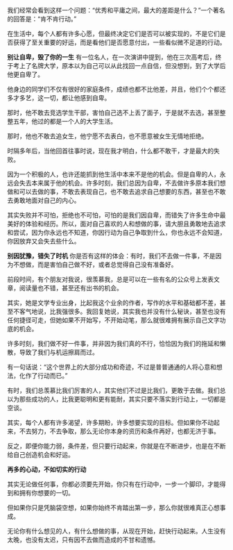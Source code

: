 我们经常会看到这样一个问题：“优秀和平庸之间，最大的差距是什么？”一个著名的回答是：“肯不肯行动。”

在生活中，每个人都有许多心愿，但最终决定它们是否可以被实现的，不是它们是否获得了至关重要的好运，而是看他们是否愿意付出，一些看似微不足道的行动。

**别让自卑，毁了你的一生**
有一位名人，在一次演讲中提到，他在三次高考后，终于考上了名牌大学，原本以为自己可以从此找回一点自信，但没想到，到了大学后他更自卑了。

他身边的同学们不仅有很好的家庭条件，成绩也都不比他差，并且，他们个个都还多才多艺，这一切，都让他感到自卑。

那时，他不敢去竞选学生干部，害怕自己选不上丢了面子，于是就不去选，甚至整整五年，他过的都是一个人的大学生活。

那时，他也不敢去追女生，他宁愿不去表白，也不愿意被女生无情地拒绝。

时隔多年后，当他回首往事时说，现在我才明白，什么都不敢干，才是最大的失败。

因为一个积极的人，也许还能抓到他生活中本来不是他的机会。但是自卑的人，永远会失去本来属于他的机会。许多时刻，我们总因为自卑，不去做许多原本我们想做和可以去做的事，不敢去表现自己，也不敢去追求自己想要的东西，甚至也不敢去勇敢地面对自己的内心。

其实失败并不可怕，拒绝也不可怕，可怕的是我们因自卑，而错失了许多生命中最美好的体验和经历。所以，面对自己喜欢的人和想做的事，请大胆且勇敢地去追求和尝试，因为你永远也不知道，你因行动为自己争取到什么，你也永远不会知道，你因放弃又会失去些什么。

**别因犹豫，错失了时机**
你是否有这样的体会：有时，我们不去做一件事，不是因为不想做，而是害怕自己做不好，或者总觉得自己没有准备好。

前段时间，有个朋友对我说，很羡慕我，总是可以在一些有名的公众号上发表文章，阅读量也不错，甚至还有出书的机会。

其实，她是文学专业出身，比起我这个业余的作者，写作的水平和基础都不差，甚至不客气地说，比我强很多。我回复她说，其实我也并没有什么秘诀，甚至也没有任何捷径可走，但她如果不开始写，不开始动笔，那么就很难拥有展示自己文字功底的机会。

许多时刻，我们做不好一件事，并非因为我们真的不行，恰恰因为我们的拖延和懒散，导致了我们与机运擦肩而过。

有一句话说：“这个世界上的大部分成功和奇迹，不过是普普通通的人将心意和想法，化作了行动而已。”

有时，我们总羡慕比我们厉害的人，其实他们不过是比我们，更敢于去做。我们总以为那些成功的人，比我更聪明和更有能耐，其实只要不落实到行动上，一切都是空谈。

其实，每个人都有许多渴望，许多期盼，许多想要实现的目标。但如果你不动起来，不去努力，不去争取，那么无论你本身的资历和条件再好，也都无济于事。

反之，即便你能力弱，条件差，但只要行动起来，你就是在不断进步，也是在不断给自己创造机会和好运。

**再多的心动，不如切实的行动**

其实无论做任何事，你都必须要先开始，你只有在行动中，一步一个脚印，才能得到和拥有你想要的一切。

但如果你只是凭脑袋空想，如果你始终不肯踏出第一步，那么你就很难真正心想事成。

无论你有什么想见的人，有什么想做的事，从现在开始，赶快行动起来。人生没有太晚，也没有太迟，只有因不去做而造成的不甘和遗憾。